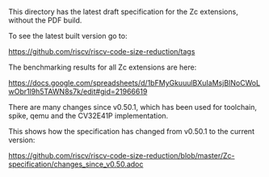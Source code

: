 This directory has the latest draft specification for the Zc extensions, without the PDF build.

To see the latest built version go to:

https://github.com/riscv/riscv-code-size-reduction/tags

The benchmarking results for all Zc extensions are here:

https://docs.google.com/spreadsheets/d/1bFMyGkuuulBXuIaMsjBINoCWoLwObr1l9h5TAWN8s7k/edit#gid=21966619

There are many changes since v0.50.1, which has been used for toolchain, spike, qemu and the CV32E41P implementation.

This shows how the specification has changed from v0.50.1 to the current version:

https://github.com/riscv/riscv-code-size-reduction/blob/master/Zc-specification/changes_since_v0.50.adoc
